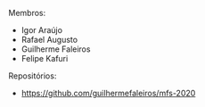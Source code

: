 Membros:
- Igor Araújo
- Rafael Augusto
- Guilherme Faleiros
- Felipe Kafuri

Repositórios:
- https://github.com/guilhermefaleiros/mfs-2020
